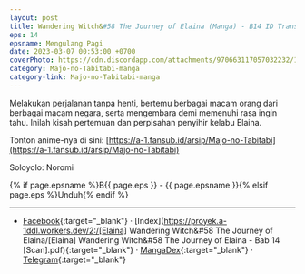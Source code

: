 ```yaml
---
layout: post
title: Wandering Witch&#58 The Journey of Elaina (Manga) - B14 ID Translation
eps: 14
epsname: Mengulang Pagi
date: 2023-03-07 00:53:00 +0700
coverPhoto: https://cdn.discordapp.com/attachments/970663117057032232/1082358099509252207/0.rawkuma.com.png
category: Majo-no-Tabitabi-manga
category-link: Majo-no-Tabitabi-manga
---
```


Melakukan perjalanan tanpa henti, bertemu berbagai macam orang dari berbagai macam negara, serta mengembara demi memenuhi rasa ingin tahu. Inilah kisah pertemuan dan perpisahan penyihir kelabu Elaina.

Tonton anime-nya di sini: [https://a-1.fansub.id/arsip/Majo-no-Tabitabi](https://a-1.fansub.id/arsip/Majo-no-Tabitabi)

Soloyolo: Noromi

{% if page.epsname %}B{{ page.eps }} - {{ page.epsname }}{% elsif page.eps %}Unduh{% endif %}

---
- [Facebook](https://www.facebook.com/a1fansub/posts/pfbid02gB1V8mgBn8XhAryjvQbwceRNvnN7xXPTgojn8Zx48CmV7W7uKvVF5iXcNqbaJkwtl){:target="_blank"} &middot; [Index](https://proyek.a-1ddl.workers.dev/2:/[Elaina] Wandering Witch&#58 The Journey of Elaina/[Elaina] Wandering Witch&#58 The Journey of Elaina - Bab 14 [Scan].pdf){:target="_blank"} &middot; [MangaDex](https://mangadex.org/chapter/00ef73be-0318-41e3-99b2-b4fdff722b71){:target="_blank"} &middot; [Telegram](https://t.me/a1fansubweeklies/236){:target="_blank"}